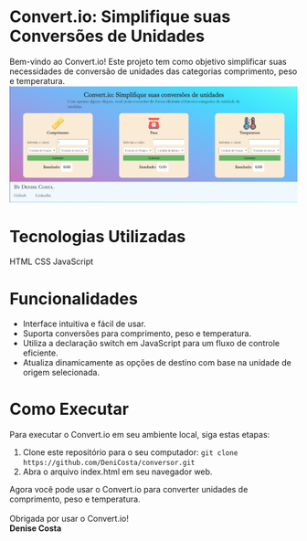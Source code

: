 # Convert.io: Simplifique suas Conversões de Unidades
Bem-vindo ao Convert.io! Este projeto tem como objetivo simplificar suas necessidades de conversão de unidades das categorias comprimento, peso e temperatura.
![Preview](https://github.com/DeniCosta/conversor/blob/main/assets/preview.png?raw=true)
# Tecnologias Utilizadas
HTML
CSS
JavaScript
# Funcionalidades
* Interface intuitiva e fácil de usar.
* Suporta conversões para comprimento, peso e temperatura.
* Utiliza a declaração switch em JavaScript para um fluxo de controle eficiente.
* Atualiza dinamicamente as opções de destino com base na unidade de origem selecionada.
# Como Executar
Para executar o Convert.io em seu ambiente local, siga estas etapas:
1. Clone este repositório para o seu computador: 
```git clone https://github.com/DeniCosta/conversor.git```
2. Abra o arquivo index.html em seu navegador web.

Agora você pode usar o Convert.io para converter unidades de comprimento, peso e temperatura.<br><br>
Obrigada por usar o Convert.io!<br>
**Denise Costa**
